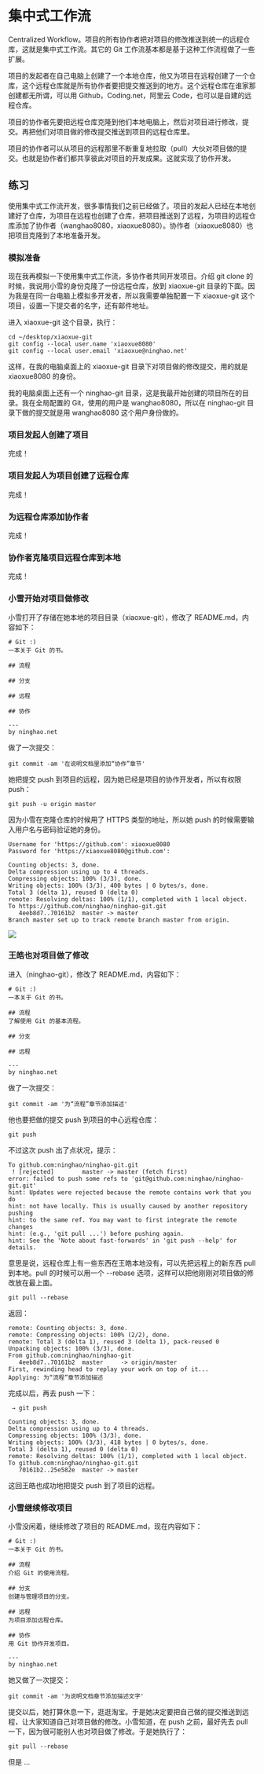 # 集中式工作流

Centralized Workflow。项目的所有协作者把对项目的修改推送到统一的远程仓库，这就是集中式工作流。其它的 Git 工作流基本都是基于这种工作流程做了一些扩展。

项目的发起者在自己电脑上创建了一个本地仓库，他又为项目在远程创建了一个仓库，这个远程仓库就是所有协作者要把提交推送到的地方。这个远程仓库在谁家那创建都无所谓，可以用 Github，Coding.net，阿里云 Code，也可以是自建的远程仓库。

项目的协作者先要把远程仓库克隆到他们本地电脑上，然后对项目进行修改，提交。再把他们对项目做的修改提交推送到项目的远程仓库里。

项目的协作者可以从项目的远程那里不断重复地拉取（pull）大伙对项目做的提交。也就是协作者们都共享彼此对项目的开发成果。这就实现了协作开发。

## 练习

使用集中式工作流开发，很多事情我们之前已经做了。项目的发起人已经在本地创建好了仓库，为项目在远程也创建了仓库，把项目推送到了远程，为项目的远程仓库添加了协作者（wanghao8080，xiaoxue8080）。协作者（xiaoxue8080）也把项目克隆到了本地准备开发。

### 模拟准备

现在我再模拟一下使用集中式工作流，多协作者共同开发项目。介绍  git clone 的时候，我说用小雪的身份克隆了一份远程仓库，放到 xiaoxue-git 目录的下面。因为我是在同一台电脑上模拟多开发者，所以我需要单独配置一下 xiaoxue-git 这个项目，设置一下提交者的名字，还有邮件地址。

进入 xiaoxue-git 这个目录，执行：

```
cd ~/desktop/xiaoxue-git
git config --local user.name 'xiaoxue8080'
git config --local user.email 'xiaoxue@ninghao.net'
```

这样，在我的电脑桌面上的 xiaoxue-git 目录下对项目做的修改提交，用的就是 xiaoxue8080 的身份。

我的电脑桌面上还有一个 ninghao-git 目录，这是我最开始创建的项目所在的目录。我在全局配置的 Git，使用的用户是 wanghao8080，所以在 ninghao-git 目录下做的提交就是用 wanghao8080 这个用户身份做的。

### 项目发起人创建了项目

完成！

### 项目发起人为项目创建了远程仓库

完成！

### 为远程仓库添加协作者

完成！

### 协作者克隆项目远程仓库到本地

完成！

### 小雪开始对项目做修改

小雪打开了存储在她本地的项目目录（xiaoxue-git），修改了 README.md，内容如下：

```
# Git :)
一本关于 Git 的书。

## 流程

## 分支

## 远程

## 协作

---
by ninghao.net
```

做了一次提交：

```
git commit -am '在说明文档里添加“协作”章节'
```

她把提交 push 到项目的远程，因为她已经是项目的协作开发者，所以有权限 push：

```
git push -u origin master
```

因为小雪在克隆仓库的时候用了 HTTPS 类型的地址，所以她 push 的时候需要输入用户名与密码验证她的身份。

```
Username for 'https://github.com': xiaoxue8080
Password for 'https://xiaoxue8080@github.com': 

Counting objects: 3, done.
Delta compression using up to 4 threads.
Compressing objects: 100% (3/3), done.
Writing objects: 100% (3/3), 400 bytes | 0 bytes/s, done.
Total 3 (delta 1), reused 0 (delta 0)
remote: Resolving deltas: 100% (1/1), completed with 1 local object.
To https://github.com/ninghao/ninghao-git.git
   4eeb8d7..70161b2  master -> master
Branch master set up to track remote branch master from origin.
```

![](/assets/github-multi-users-commits.png)

### 王皓也对项目做了修改

进入（ninghao-git），修改了 README.md，内容如下：

```
# Git :)
一本关于 Git 的书。

## 流程
了解使用 Git 的基本流程。 

## 分支

## 远程

---
by ninghao.net
```

做了一次提交：

```
git commit -am '为“流程”章节添加描述'
```

他也要把做的提交 push 到项目的中心远程仓库：

```
git push
```

不过这次 push 出了点状况，提示：

```
To github.com:ninghao/ninghao-git.git
 ! [rejected]        master -> master (fetch first)
error: failed to push some refs to 'git@github.com:ninghao/ninghao-git.git'
hint: Updates were rejected because the remote contains work that you do
hint: not have locally. This is usually caused by another repository pushing
hint: to the same ref. You may want to first integrate the remote changes
hint: (e.g., 'git pull ...') before pushing again.
hint: See the 'Note about fast-forwards' in 'git push --help' for details.
```

意思是说，远程仓库上有一些东西在王皓本地没有，可以先把远程上的新东西 pull 到本地。pull 的时候可以用一个 --rebase 选项，这样可以把他刚刚对项目做的修改放在最上面。

```
git pull --rebase
```

返回：

```
remote: Counting objects: 3, done.
remote: Compressing objects: 100% (2/2), done.
remote: Total 3 (delta 1), reused 3 (delta 1), pack-reused 0
Unpacking objects: 100% (3/3), done.
From github.com:ninghao/ninghao-git
   4eeb8d7..70161b2  master     -> origin/master
First, rewinding head to replay your work on top of it...
Applying: 为“流程”章节添加描述
```

完成以后，再去 push 一下：

```
 → git push

Counting objects: 3, done.
Delta compression using up to 4 threads.
Compressing objects: 100% (3/3), done.
Writing objects: 100% (3/3), 418 bytes | 0 bytes/s, done.
Total 3 (delta 1), reused 0 (delta 0)
remote: Resolving deltas: 100% (1/1), completed with 1 local object.
To github.com:ninghao/ninghao-git.git
   70161b2..25e582e  master -> master
```

这回王皓也成功地把提交 push 到了项目的远程。

### 小雪继续修改项目

小雪没闲着，继续修改了项目的 README.md，现在内容如下：

```
# Git :)
一本关于 Git 的书。

## 流程
介绍 Git 的使用流程。

## 分支
创建与管理项目的分支。

## 远程
为项目添加远程仓库。

## 协作
用 Git 协作开发项目。

---
by ninghao.net
```

她又做了一次提交：

```
git commit -am '为说明文档章节添加描述文字'
```

提交以后，她打算休息一下，逛逛淘宝。于是她决定要把自己做的提交推送到远程，让大家知道自己对项目做的修改。小雪知道，在 push 之前，最好先去 pull 一下，因为很可能别人也对项目做了修改。于是她执行了：

```
git pull --rebase
```

但是 ...


